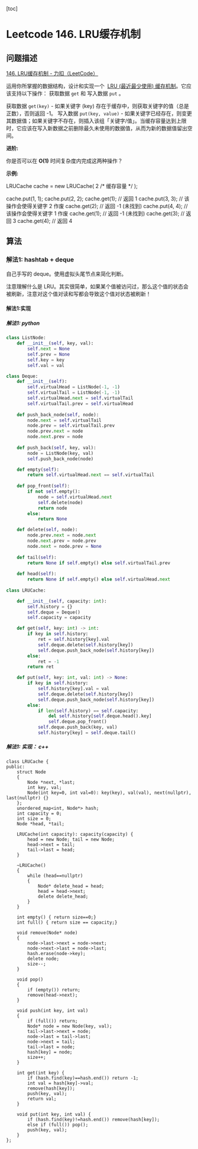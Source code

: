 
[toc]


# Leetcode 146. LRU缓存机制

## 问题描述

[146. LRU缓存机制 - 力扣（LeetCode）](https://leetcode-cn.com/problems/lru-cache/)

运用你所掌握的数据结构，设计和实现一个  [LRU (最近最少使用) 缓存机制](https://baike.baidu.com/item/LRU)。它应该支持以下操作： 获取数据 `get` 和 写入数据 `put` 。

获取数据 `get(key)` \- 如果关键字 (key) 存在于缓存中，则获取关键字的值（总是正数），否则返回 \-1。
写入数据 `put(key, value)` \- 如果关键字已经存在，则变更其数据值；如果关键字不存在，则插入该组「关键字/值」。当缓存容量达到上限时，它应该在写入新数据之前删除最久未使用的数据值，从而为新的数据值留出空间。

**进阶:**

你是否可以在 **O(1)** 时间复杂度内完成这两种操作？

**示例:**

LRUCache cache = new LRUCache( 2 /\* 缓存容量 \*/ );

cache.put(1, 1);
cache.put(2, 2);
cache.get(1);       // 返回  1
cache.put(3, 3);    // 该操作会使得关键字 2 作废
cache.get(2);       // 返回 \-1 (未找到)
cache.put(4, 4);    // 该操作会使得关键字 1 作废
cache.get(1);       // 返回 \-1 (未找到)
cache.get(3);       // 返回  3
cache.get(4);       // 返回  4

## 算法

### 解法1: hashtab + deque

自己手写的 deque。使用虚拟头尾节点来简化判断。

注意理解什么是 LRU。其实很简单，如果某个值被访问过，那么这个值的状态会被刷新，注意对这个值对读和写都会导致这个值对状态被刷新！

#### 解法1:实现

##### 解法1: python

```py
class ListNode:
    def __init__(self, key, val):
        self.next = None
        self.prev = None
        self.key = key
        self.val = val

class Deque:
    def __init__(self):
        self.virtualHead = ListNode(-1, -1)
        self.virtualTail = ListNode(-1, -1)
        self.virtualHead.next = self.virtualTail
        self.virtualTail.prev = self.virtualHead
    
    def push_back_node(self, node):
        node.next = self.virtualTail
        node.prev = self.virtualTail.prev
        node.prev.next = node
        node.next.prev = node
    
    def push_back(self, key, val):
        node = ListNode(key, val)
        self.push_back_node(node)

    def empty(self):
        return self.virtualHead.next == self.virtualTail
    
    def pop_front(self):
        if not self.empty():
            node = self.virtualHead.next
            self.delete(node)
            return node
        else:
            return None

    def delete(self, node):
        node.prev.next = node.next
        node.next.prev = node.prev
        node.next = node.prev = None   
    
    def tail(self):
        return None if self.empty() else self.virtualTail.prev
    
    def head(self):
        return None if self.empty() else self.virtualHead.next
         
class LRUCache:

    def __init__(self, capacity: int):
        self.history = {}
        self.deque = Deque()
        self.capacity = capacity

    def get(self, key: int) -> int:
        if key in self.history:
            ret = self.history[key].val
            self.deque.delete(self.history[key])
            self.deque.push_back_node(self.history[key])
        else:
            ret = -1
        return ret

    def put(self, key: int, val: int) -> None:
        if key in self.history:
            self.history[key].val = val
            self.deque.delete(self.history[key])
            self.deque.push_back_node(self.history[key])
        else:
            if len(self.history) == self.capacity:
                del self.history[self.deque.head().key]
                self.deque.pop_front()
            self.deque.push_back(key, val)
            self.history[key] = self.deque.tail()
```

##### 解法1: 实现： c++

```
class LRUCache {
public:
    struct Node
    {
        Node *next, *last;
        int key, val;
        Node(int key=0, int val=0): key(key), val(val), next(nullptr), last(nullptr) {}
    };
    unordered_map<int, Node*> hash;
    int capacity = 0;
    int size = 0;
    Node *head, *tail;

    LRUCache(int capacity): capacity(capacity) {
        head = new Node; tail = new Node;
        head->next = tail;
        tail->last = head;
    }

    ~LRUCache()
    {
        while (head==nullptr)
        {
            Node* delete_head = head;
            head = head->next;
            delete delete_head;
        }
    }

    int empty() { return size==0;}
    int full() { return size == capacity;}

    void remove(Node* node)
    {
        node->last->next = node->next;
        node->next->last = node->last;
        hash.erase(node->key);
        delete node;
        size--;
    }

    void pop()
    {
        if (empty()) return;
        remove(head->next);
    }

    void push(int key, int val)
    {
        if (full()) return;
        Node* node = new Node(key, val);
        tail->last->next = node; 
        node->last = tail->last;
        node->next = tail;
        tail->last = node;
        hash[key] = node;
        size++;
    }

    int get(int key) {
        if (hash.find(key)==hash.end()) return -1;
        int val = hash[key]->val;
        remove(hash[key]);
        push(key, val);
        return val;
    }

    void put(int key, int val) {
        if (hash.find(key)!=hash.end()) remove(hash[key]);
        else if (full()) pop();
        push(key, val);
    }
};
 ```